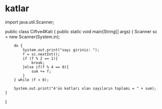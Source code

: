 # katlar

import java.util.Scanner;

public class Ciftve4Kati {
    public static void main(String[] args) {
        Scanner sc = new Scanner(System.in);

        do {
            System.out.print("sayı giriniz: ");
            f = sc.nextInt();
            if (f % 2 == 1){
                break;
            }else if(f % 4 == 0){
                sum += f;
            }
        } while (f > 0);

        System.out.print("4'ün katları olan sayıların toplamı = " + sum);
    }
}
